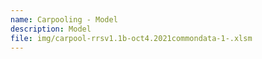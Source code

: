 ```yaml
---
name: Carpooling - Model
description: Model
file: img/carpool-rrsv1.1b-oct4.2021commondata-1-.xlsm
---
```

